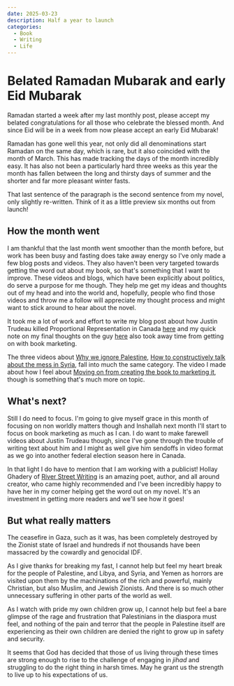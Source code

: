 ```yaml
---
date: 2025-03-23
description: Half a year to launch
categories:
  - Book
  - Writing
  - Life
---
```


# Belated Ramadan Mubarak and early Eid Mubarak

Ramadan started a week after my last monthly post, please accept my belated congratulations for all those who celebrate the blessed month. And since Eid will be in a week from now please accept an early Eid Mubarak!

Ramadan has gone well this year, not only did all denominations start Ramadan on the same day, which is rare, but it also coincided with the month of March. This has made tracking the days of the month incredibly easy. It has also not been a particularly hard three weeks as this year the month has fallen between the long and thirsty days of summer and the shorter and far more pleasant winter fasts.

That last sentence of the paragraph is the second sentence from my novel, only slightly re-written. Think of it as a little preview six months out from launch!

<!-- more -->

## How the month went

I am thankful that the last month went smoother than the month before, but work has been busy and fasting does take away energy so I've only made a few blog posts and videos. They also haven't been very targeted towards getting the word out about my book, so that's something that I want to improve. These videos and blogs, which have been explicitly about politics, do serve a purpose for me though. They help me get my ideas and thoughts out of my head and into the world and, hopefully, people who find those videos and throw me a follow will appreciate my thought process and might want to stick around to hear about the novel.

It took me a lot of work and effort to write my blog post about how Justin Trudeau killed Proportional Representation in Canada [here](HowJtkilledPrforacycle.md) and my quick note on my final thoughts on the guy [here](GoodbyeJt.md) also took away time from getting on with book marketing.

The three videos about [Why we ignore Palestine](https://www.tiktok.com/@aamiranauthor/video/7475954775645883703), [How to constructively talk about the mess in Syria](https://www.tiktok.com/@aamiranauthor/video/7480754371551169847), fall into much the same category. The video I made about how I feel about [Moving on from creating the book to marketing it](https://www.tiktok.com/@aamiranauthor/video/7482766880680185093), though is something that's much more on topic.

## What's next?

Still I do need to focus.  I'm going to give myself grace in this month of focusing on non worldly matters though and Inshallah next month I'll start to focus on book marketing as much as I can. I do want to make farewell videos about Justin Trudeau though, since I've gone through the trouble of writing text about him and I might as well give him sendoffs in video format as we go into another federal election season here in Canada.

In that light I do have to mention that I am working with a publicist! Hollay Ghadery of [River Street Writing](https://www.riverstreetwriting.com/) is an amazing poet, author, and all around creator, who came highly recommended and I've been incredibly happy to have her in my corner helping get the word out on my novel. It's an investment in getting more readers and we'll see how it goes!

## But what really matters

The ceasefire in Gaza, such as it was, has been completely destroyed by the Zionist state of Israel and hundreds if not thousands have been massacred by the cowardly and genocidal IDF.

As I give thanks for breaking my fast, I cannot help but feel my heart break for the people of Palestine, and Libya, and Syria, and Yemen as horrors are visited upon them by the machinations of the rich and powerful, mainly Christian, but also Muslim, and Jewish Zionists. And there is so much other unnecessary suffering in other parts of the world as well.

As I watch with pride my own children grow up, I cannot help but feel a bare glimpse of the rage and frustration that Palestinians in the diaspora must feel, and nothing of the pain and terror that the people in Palestine itself are experiencing as their own children are denied the right to grow up in safety and security.

It seems that God has decided that those of us living through these times are strong enough to rise to the challenge of engaging in *jihad* and struggling to do the right thing in harsh times. May he grant us the strength to live up to his expectations of us.
